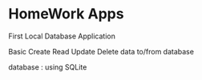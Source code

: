 # HomeWork Apps
First Local Database Application

Basic Create Read Update Delete data to/from database

database : using SQLite
